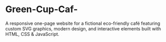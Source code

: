 # Green-Cup-Caf-
A responsive one-page website for a fictional eco-friendly café featuring custom SVG graphics, modern design, and interactive elements built with HTML, CSS &amp; JavaScript.
